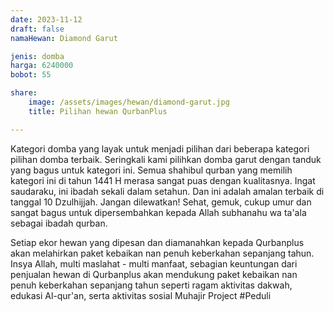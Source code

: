 ```yaml
---
date: 2023-11-12
draft: false
namaHewan: Diamond Garut

jenis: domba
harga: 6240000
bobot: 55

share:
    image: /assets/images/hewan/diamond-garut.jpg
    title: Pilihan hewan QurbanPlus

---
```


Kategori domba yang layak untuk menjadi pilihan dari beberapa kategori pilihan domba terbaik. Seringkali kami pilihkan domba garut dengan tanduk yang bagus untuk kategori ini. Semua shahibul qurban yang memilih kategori ini di tahun 1441 H merasa sangat puas dengan kualitasnya.
Ingat saudaraku, ini ibadah sekali dalam setahun. Dan ini adalah amalan terbaik di tanggal 10 Dzulhijjah. Jangan dilewatkan!
Sehat, gemuk, cukup umur dan sangat bagus untuk dipersembahkan kepada Allah subhanahu wa ta'ala sebagai ibadah qurban.

Setiap ekor hewan yang dipesan dan diamanahkan kepada Qurbanplus akan melahirkan paket kebaikan nan penuh keberkahan sepanjang tahun. Insya Allah, multi maslahat - multi manfaat, sebagian keuntungan dari penjualan hewan di Qurbanplus akan mendukung paket kebaikan nan penuh keberkahan sepanjang tahun seperti ragam aktivitas dakwah, edukasi Al-qur'an, serta aktivitas sosial Muhajir Project #Peduli